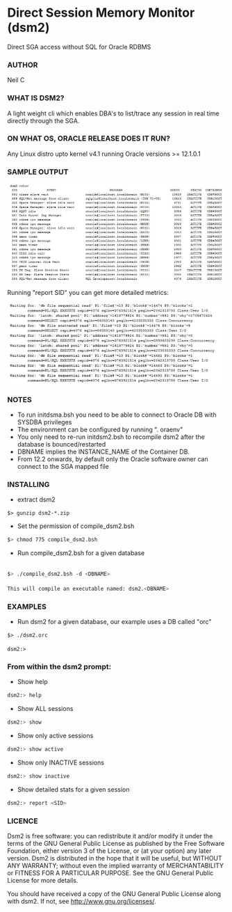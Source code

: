 Direct Session Memory Monitor (dsm2)
===================================

Direct SGA access without SQL for Oracle RDBMS

### AUTHOR

 Neil C
	
### WHAT IS DSM2?
	
A light weight cli which enables DBA's to list/trace any session in real time directly 
through the SGA. 

### ON WHAT OS, ORACLE RELEASE DOES IT RUN?

 Any Linux distro upto kernel v4.1 running Oracle versions >= 12.1.0.1
 
### SAMPLE OUTPUT
![alt tag](screenshots/dsm2SummaryView.JPG)

Running "report SID" you can get more detailed metrics:
	
![alt tag](screenshots/dsm2ProfileView.JPG)
	
### NOTES
	 
 * To run initdsma.bsh you need to be able to connect to Oracle DB with SYSDBA privileges 
 * The environment can be configured by running ". oraenv"
 * You only need to re-run initdsm2.bsh to recompile dsm2 after the database is bounced/restarted
 * DBNAME implies the INSTANCE_NAME of the Container DB.
 * From 12.2 onwards, by default only the Oracle software owner can connect to the SGA mapped file
 
### INSTALLING

* extract dsm2 

```
$> gunzip dsm2-*.zip
```

 *  Set the permission of compile_dsm2.bsh

```bash
$> chmod 775 compile_dsm2.bsh
``` 

 *  Run compile_dsm2.bsh for a given database

```bash

$> ./compile_dsm2.bsh -d <DBNAME>

This will compile an executable named: dsm2.<DBNAME>
```

### EXAMPLES

 * Run dsm2 for a given database, our example uses a DB called "orc"
```
$> ./dsm2.orc
    
dsm2:>

```
### From within the dsm2 prompt:

 * Show help
```bash
dsm2:> help
```

 * Show ALL sessions
```bash
dsm2:> show
```

* Show only active sessions
```bash
dsm2:> show active
```

 * Show only INACTIVE sessions
```bash
dsm2:> show inactive
```

 * Show detailed stats for a given session
```bash
dsm2:> report <SID>
```

### LICENCE

Dsm2 is free software: you can redistribute it and/or modify
it under the terms of the GNU General Public License as published by
the Free Software Foundation, either version 3 of the License, or
(at your option) any later version.
Dsm2 is distributed in the hope that it will be useful,
but WITHOUT ANY WARRANTY; without even the implied warranty of
MERCHANTABILITY or FITNESS FOR A PARTICULAR PURPOSE.  See the
GNU General Public License for more details.

You should have received a copy of the GNU General Public License
along with dsm2.  If not, see <http://www.gnu.org/licenses/>.
